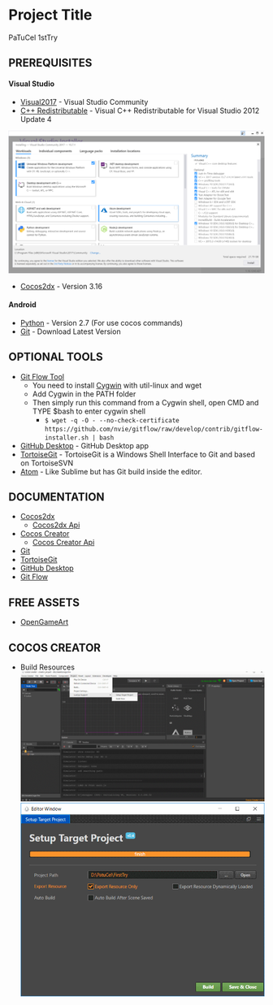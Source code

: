 # Project Title


PaTuCel 1stTry

## PREREQUISITES

#### Visual Studio 
* [Visual2017](https://www.visualstudio.com/es/free-developer-offers/) - Visual Studio Community
* [C++ Redistributable](https://www.microsoft.com/en-us/download/details.aspx?id=30679#) - Visual C++ Redistributable for Visual Studio 2012 Update 4

![alt text](https://github.com/PatuCel/FirstTry/blob/master/docs/Visual2017.png)

* [Cocos2dx](http://www.cocos2d-x.org/download) - Version 3.16

#### Android
* [Python](https://www.python.org/downloads/windows/) - Version 2.7 (For use cocos commands)
* [Git](https://git-scm.com/) - Download Latest Version

## OPTIONAL TOOLS

* [Git Flow Tool](https://github.com/nvie/gitflow/wiki/Windows)
	* You need to install [Cygwin](http://www.cygwin.com/) with util-linux and wget
	* Add Cygwin in the PATH folder 
	* Then simply run this command from a Cygwin shell, open CMD and TYPE $bash to enter cygwin shell
		* ```$ wget -q -O - --no-check-certificate https://github.com/nvie/gitflow/raw/develop/contrib/gitflow-installer.sh | bash```
* [GitHub Desktop](https://desktop.github.com/) - GitHub Desktop app
* [TortoiseGit](https://tortoisegit.org/) - TortoiseGit is a Windows Shell Interface to Git and based on TortoiseSVN
* [Atom](https://atom.io/) - Like Sublime but has Git build inside the editor.

## DOCUMENTATION

* [Cocos2dx](http://www.cocos2d-x.org/docs/cocos2d-x/en/index.html)
	* [Cocos2dx Api](http://www.cocos2d-x.org/docs/api-ref/cplusplus/v3x/)
* [Cocos Creator](http://cocos2d-x.org/docs/creator/manual/en/)
	* [Cocos Creator Api](http://www.cocos2d-x.org/docs/creator/api/en/)
* [Git](https://git-scm.com/doc)
* [TortoiseGit](https://tortoisegit.org/docs/tortoisegit/)
* [GitHub Desktop](https://help.github.com/desktop/)
* [Git Flow](https://github.com/nvie/gitflow/wiki)

## FREE ASSETS

* [OpenGameArt](https://opengameart.org/)

## COCOS CREATOR

* Build Resources
![alt text](https://github.com/PatuCel/FirstTry/blob/Develop/docs/cocosCreatorSetup.png)
![alt text](https://github.com/PatuCel/FirstTry/blob/Develop/docs/cocosCreatorBuild.png)